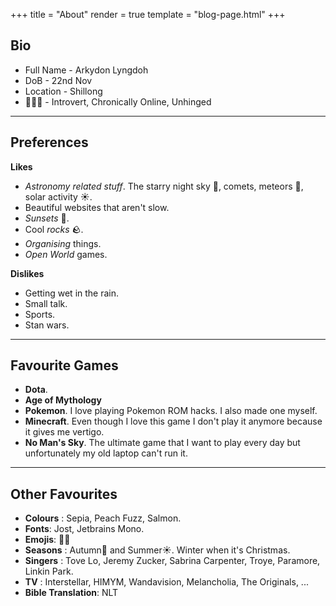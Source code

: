 +++
title = "About"
render = true
template = "blog-page.html"
+++



## Bio
* Full Name - Arkydon Lyngdoh
* DoB - 22nd Nov
* Location - Shillong
* 💁🏼‍♂️ - Introvert, Chronically Online, Unhinged
----
## Preferences

**Likes**
* *Astronomy related stuff*. The starry night sky 🌌, comets, meteors 🌠, solar activity ☀️.
* Beautiful websites that aren't slow.
* *Sunsets* 🌄.
* Cool *rocks* 🪨.
* *Organising* things.
* *Open World* games.

**Dislikes** 
* Getting wet in the rain.
* Small talk.
* Sports.
* Stan wars. 
------------------------------------------------------------------------
## Favourite Games
* **Dota**.
* **Age of Mythology**
* **Pokemon**. I love playing Pokemon ROM hacks. I also made one myself.
* **Minecraft**. Even though I love this game I don't play it anymore because it gives me vertigo.
* **No Man's Sky**. The ultimate game that I want to play every day but unfortunately my old laptop can't run it.
----
## Other Favourites

* **Colours** : Sepia, Peach Fuzz, Salmon.
* **Fonts**: Jost, Jetbrains Mono.
* **Emojis**: 🍂🍁
* **Seasons** : Autumn🍂 and Summer☀️. Winter when it's Christmas.
* **Singers** : Tove Lo, Jeremy Zucker, Sabrina Carpenter, Troye, Paramore, Linkin Park.
* **TV** : Interstellar, HIMYM, Wandavision, Melancholia, The Originals, ...
* **Bible Translation**: NLT